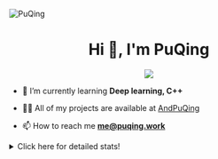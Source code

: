 ![PuQing](https://user-images.githubusercontent.com/27223114/171565019-9a56fae6-b08b-421f-99db-7e830da42371.png)

<h1 align="center">Hi 👋, I'm PuQing</h1>

<p align="center">
  <img src="https://github-widgetbox.vercel.app/api/profile?username=AndPuQing&data=followers,repositories,stars,commits"/>
</p>

- 🌱 I’m currently learning **Deep learning, C++**

- 👨‍💻 All of my projects are available at [AndPuQing](https://github.com/AndPuQing)

- 📫 How to reach me **me@puqing.work**

<details>
<summary>Click here for detailed stats!</summary>

<!--START_SECTION:waka-->
**I'm a Night 🦉** 

```text
🌞 Morning    41 commits     ██░░░░░░░░░░░░░░░░░░░░░░░   10.3% 
🌆 Daytime    145 commits    █████████░░░░░░░░░░░░░░░░   36.43% 
🌃 Evening    122 commits    ███████░░░░░░░░░░░░░░░░░░   30.65% 
🌙 Night      90 commits     █████░░░░░░░░░░░░░░░░░░░░   22.61%

```


📊 **This Week I Spent My Time On** 

```text
💬 Programming Languages: 
C++                      1 hr 26 mins        ██████████░░░░░░░░░░░░░░░   41.45% 
C                        1 hr 15 mins        █████████░░░░░░░░░░░░░░░░   36.05% 
Python                   44 mins             █████░░░░░░░░░░░░░░░░░░░░   21.13% 
Jupyter Notebook         2 mins              ░░░░░░░░░░░░░░░░░░░░░░░░░   1.37%

🔥 Editors: 
VS Code                  3 hrs 28 mins       █████████████████████████   100.0%

💻 Operating System: 
Mac                      1 hr 55 mins        █████████████░░░░░░░░░░░░   55.38% 
Windows                  1 hr 33 mins        ███████████░░░░░░░░░░░░░░   44.62%

```


<!--END_SECTION:waka-->
</details>
